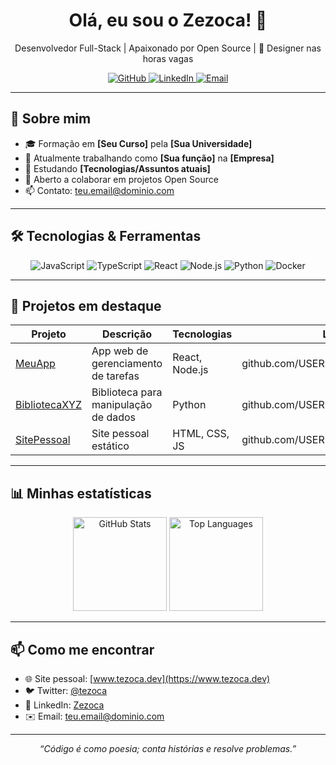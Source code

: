 <!--
  README.md para o teu perfil GitHub
  Substitui os campos entre << >> pelos teus dados
-->

<div align="center">
  <!-- Foto de perfil opcional -->
  <!-- ![avatar](https://github.com/USERNAME.png) -->
  <h1>Olá, eu sou o Zezoca! 👋</h1>
  <p>Desenvolvedor Full-Stack | Apaixonado por Open Source | 🎨 Designer nas horas vagas</p>

  <!-- Badges -->
  <a href="https://github.com/USERNAME">
    <img src="https://img.shields.io/badge/GitHub-@USERNAME-181717?style=flat&logo=github" alt="GitHub">
  </a>
  <a href="https://linkedin.com/in/SEU_LINKEDIN">
    <img src="https://img.shields.io/badge/LinkedIn-Perfil-blue?style=flat&logo=linkedin" alt="LinkedIn">
  </a>
  <a href="mailto:teu.email@dominio.com">
    <img src="https://img.shields.io/badge/Email-teu.email%40dominio.com-c14438?style=flat&logo=gmail" alt="Email">
  </a>
</div>

---

## 🚀 Sobre mim

- 🎓 Formação em **[Seu Curso]** pela **[Sua Universidade]**
- 💼 Atualmente trabalhando como **[Sua função]** na **[Empresa]**
- 🌱 Estudando **[Tecnologias/Assuntos atuais]**
- 👯 Aberto a colaborar em projetos Open Source
- 📫 Contato: teu.email@dominio.com

---

## 🛠️ Tecnologias & Ferramentas

<div align="center">
  <img src="https://img.shields.io/badge/JavaScript-ES6-green?style=flat&logo=javascript&logoColor=yellow" alt="JavaScript">
  <img src="https://img.shields.io/badge/TypeScript-TS-blue?style=flat&logo=typescript" alt="TypeScript">
  <img src="https://img.shields.io/badge/React-17.0.2-lightblue?style=flat&logo=react" alt="React">
  <img src="https://img.shields.io/badge/Node.js-14.x-green?style=flat&logo=node.js" alt="Node.js">
  <img src="https://img.shields.io/badge/Python-3.x-blue?style=flat&logo=python" alt="Python">
  <img src="https://img.shields.io/badge/Docker-20.x-blue?style=flat&logo=docker" alt="Docker">
  <!-- Adiciona mais logos conforme precisares -->
</div>

---

## 📂 Projetos em destaque

| Projeto                       | Descrição                                   | Tecnologias     | Link                     |
|-------------------------------|---------------------------------------------|-----------------|--------------------------|
| [MeuApp](https://github.com/USERNAME/MeuApp)     | App web de gerenciamento de tarefas         | React, Node.js  | github.com/USERNAME/MeuApp |
| [BibliotecaXYZ](https://github.com/USERNAME/BibliotecaXYZ) | Biblioteca para manipulação de dados        | Python          | github.com/USERNAME/BibliotecaXYZ |
| [SitePessoal](https://github.com/USERNAME/SitePessoal) | Site pessoal estático                       | HTML, CSS, JS   | github.com/USERNAME/SitePessoal |

---

## 📊 Minhas estatísticas

<div align="center">
  <!-- GitHub Readme Stats: https://github.com/anuraghazra/github-readme-stats -->
  <img height="150" src="https://github-readme-stats.vercel.app/api?username=USERNAME&show_icons=true&theme=tokyonight" alt="GitHub Stats" />
  <img height="150" src="https://github-readme-stats.vercel.app/api/top-langs/?username=USERNAME&layout=compact&theme=tokyonight" alt="Top Languages" />
</div>

---

## 📫 Como me encontrar

- 🌐 Site pessoal: [www.tezoca.dev](https://www.tezoca.dev)
- 🐦 Twitter: [@tezoca](https://twitter.com/tezoca)
- 💼 LinkedIn: [Zezoca](https://linkedin.com/in/tezoca)
- ✉️ Email: teu.email@dominio.com

---

<p align="center">
  <em>“Código é como poesia; conta histórias e resolve problemas.”</em>
</p>
